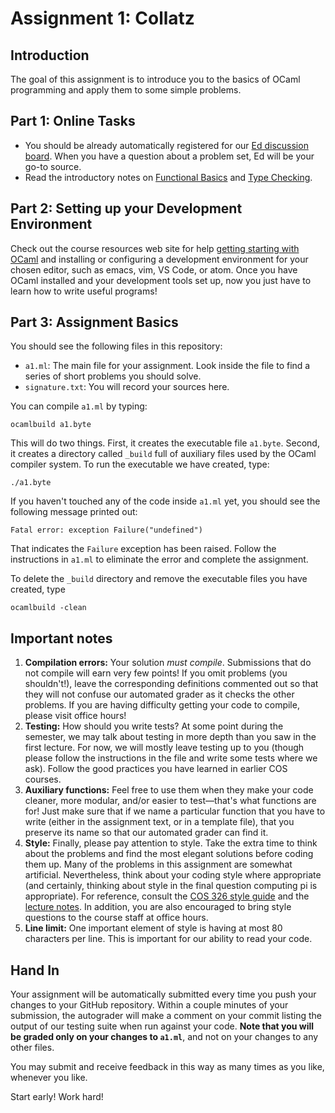 # Assignment 1: Collatz

## Introduction

The goal of this assignment is to introduce you to the basics of OCaml
programming and apply them to some simple problems.

## Part 1: Online Tasks

- You should be already automatically registered for our [Ed discussion board](https://edstem.org/us/courses/25177).
    When you have a question about a problem set, Ed will be your go-to source.
- Read the introductory notes on
    [Functional Basics](https://www.cs.princeton.edu/courses/archive/fall22/cos326/notes/basics.php)
    and
    [Type Checking](https://www.cs.princeton.edu/courses/archive/fall22/cos326/notes/type-check.php).

## Part 2: Setting up your Development Environment

Check out the course resources web site for help
[getting starting with OCaml](https://www.cs.princeton.edu/courses/archive/fall22/cos326/resources.php)
and installing or configuring a development environment for your chosen editor,
such as emacs, vim, VS Code, or atom. Once you have OCaml installed and your
development tools set up, now you just have to learn how to write useful
programs!

## Part 3: Assignment Basics

You should see the following files in this repository:
- `a1.ml`: The main file for your assignment. Look inside the file to find a
    series of short problems you should solve.
- `signature.txt`: You will record your sources here.

You can compile `a1.ml` by typing:

```
ocamlbuild a1.byte
```

This will do two things. First, it creates the executable file `a1.byte`.
Second, it creates a directory called `_build` full of auxiliary files used by
the OCaml compiler system. To run the executable we have created, type:

```
./a1.byte
```

If you haven't touched any of the code inside `a1.ml` yet, you should see the
following message printed out:

```
Fatal error: exception Failure("undefined")
```

That indicates the `Failure` exception has been raised. Follow the instructions
in `a1.ml` to eliminate the error and complete the assignment.

To delete the `_build` directory and remove the executable files you have
created, type

```
ocamlbuild -clean
```

## Important notes

1. **Compilation errors:** Your solution *must compile*. Submissions that do not
    compile will earn very few points! If you omit problems (you shouldn't!),
    leave the corresponding definitions commented out so that they will not
    confuse our automated grader as it checks the other problems. If you are
    having difficulty getting your code to compile, please visit office hours!
2. **Testing:** How should you write tests? At some point during the semester,
    we may talk about testing in more depth than you saw in the first lecture.
    For now, we will mostly leave testing up to you (though please follow the
    instructions in the file and write some tests where we ask). Follow the good
    practices you have learned in earlier COS courses.
3. **Auxiliary functions:** Feel free to use them when they make your code
    cleaner, more modular, and/or easier to test&mdash;that's what functions are
    for! Just make sure that if we name a particular function that you have to
    write (either in the assignment text, or in a template file), that you
    preserve its name so that our automated grader can find it.
4. **Style:** Finally, please pay attention to style. Take the extra time to
    think about the problems and find the most elegant solutions before coding
    them up. Many of the problems in this assignment are somewhat artificial.
    Nevertheless, think about your coding style where appropriate (and
    certainly, thinking about style in the final question computing pi is
    appropriate). For reference, consult the
    [COS 326 style guide](https://www.cs.princeton.edu/courses/archive/fall22/cos326/style.php)
    and the
    [lecture notes](https://www.cs.princeton.edu/courses/archive/fall22/cos326/schedule.php).
    In addition, you are also encouraged to bring style questions to the course
    staff at office hours.
5. **Line limit:** One important element of style is having at most 80
    characters per line. This is important for our ability to read your code.

## Hand In

Your assignment will be automatically submitted every time you push your changes
to your GitHub repository. Within a couple minutes of your submission, the
autograder will make a comment on your commit listing the output of our testing
suite when run against your code. **Note that you will be graded only on your
changes to `a1.ml`**, and not on your changes to any other files.

You may submit and receive feedback in this way as many times as you like,
whenever you like.

Start early! Work hard!

